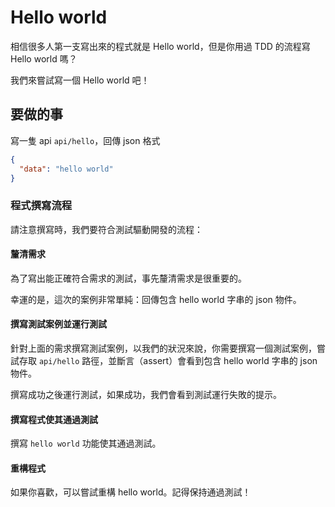 # Hello world

相信很多人第一支寫出來的程式就是 Hello world，但是你用過 TDD 的流程寫 Hello world 嗎？

我們來嘗試寫一個 Hello world 吧！

## 要做的事

寫一隻 api `api/hello`，回傳 json 格式
```json
{
  "data": "hello world"
}
```

### 程式撰寫流程

請注意撰寫時，我們要符合測試驅動開發的流程：

#### 釐清需求
為了寫出能正確符合需求的測試，事先釐清需求是很重要的。

幸運的是，這次的案例非常單純：回傳包含 hello world 字串的 json 物件。

#### 撰寫測試案例並運行測試

針對上面的需求撰寫測試案例，以我們的狀況來說，你需要撰寫一個測試案例，嘗試存取 `api/hello` 路徑，並斷言（assert）會看到包含 hello world 字串的 json 物件。

撰寫成功之後運行測試，如果成功，我們會看到測試運行失敗的提示。

#### 撰寫程式使其通過測試

撰寫 `hello world` 功能使其通過測試。

#### 重構程式

如果你喜歡，可以嘗試重構 hello world。記得保持通過測試！
